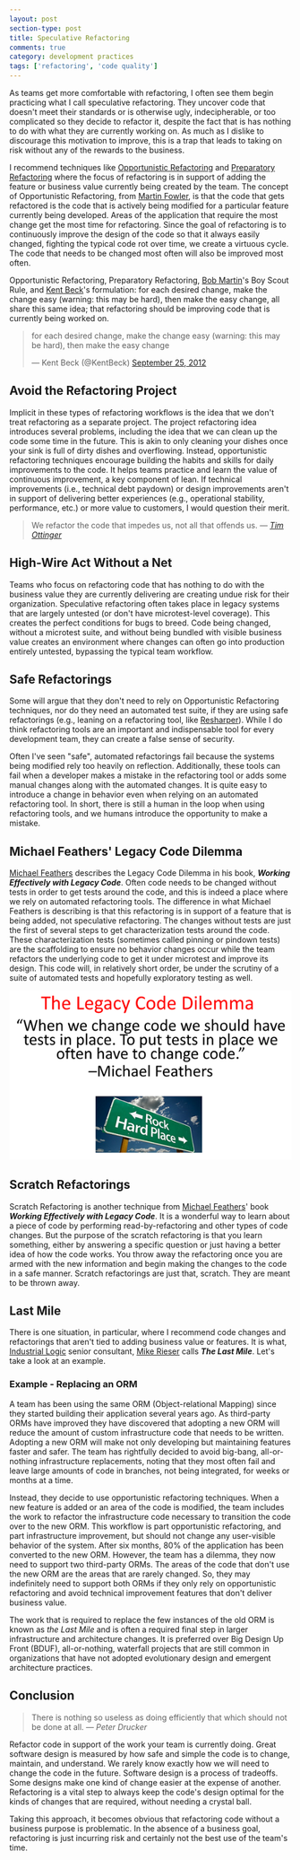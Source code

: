 ```yaml
---
layout: post
section-type: post
title: Speculative Refactoring
comments: true
category: development practices
tags: ['refactoring', 'code quality']
---
```


As teams get more comfortable with refactoring, I often see them begin practicing what I call speculative refactoring. They uncover code that doesn't meet their standards or is otherwise ugly, indecipherable, or too complicated so they decide to refactor it, despite the fact that is has nothing to do with what they are currently working on. As much as I dislike to discourage this motivation to improve, this is a trap that leads to taking on risk without any of the rewards to the business. 
 
I recommend techniques like [Opportunistic Refactoring](https://martinfowler.com/bliki/OpportunisticRefactoring.html) and [Preparatory Refactoring](https://martinfowler.com/articles/preparatory-refactoring-example.html) where the focus of refactoring is in support of adding the feature or business value currently being created by the team. The concept of Opportunistic Refactoring, from [Martin Fowler](https://martinfowler.com/), is that the code that gets refactored is the code that is actively being modified for a particular feature currently being developed. Areas of the application that require the most change get the most time for refactoring. Since the goal of refactoring is to continuously improve the design of the code so that it always easily changed, fighting the typical code rot over time, we create a virtuous cycle. The code that needs to be changed most often will also be improved most often. 

Opportunistic Refactoring, Preparatory Refactoring, [Bob Martin](https://twitter.com/unclebobmartin)'s Boy Scout Rule, and [Kent Beck](https://twitter.com/kentbeck)'s formulation: for each desired change, make the change easy (warning: this may be hard), then make the easy change, all share this same idea; that refactoring should be improving code that is currently being worked on.

<blockquote class="twitter-tweet" data-lang="en"><p lang="en" dir="ltr">for each desired change, make the change easy (warning: this may be hard), then make the easy change</p>&mdash; Kent Beck (@KentBeck) <a href="https://twitter.com/KentBeck/status/250733358307500032?ref_src=twsrc%5Etfw">September 25, 2012</a></blockquote>
<script async src="https://platform.twitter.com/widgets.js" charset="utf-8"></script>

## Avoid the Refactoring Project
Implicit in these types of refactoring workflows is the idea that we don't treat refactoring as a separate project. The project refactoring idea introduces several problems, including the idea that we can clean up the code some time in the future. This is akin to only cleaning your dishes once your sink is full of dirty dishes and overflowing. Instead, opportunistic refactoring techniques encourage building the habits and skills for daily improvements to the code. It helps teams practice and learn the value of continuous improvement, a key component of lean. If technical improvements (i.e., technical debt paydown) or design improvements aren't in support of delivering better experiences (e.g., operational stability, performance, etc.) or more value to customers, I would question their merit. 

> We refactor the code that impedes us, not all that offends us. 
> _&mdash; [Tim Ottinger](http://agileotter.blogspot.com/)_

## High-Wire Act Without a Net
Teams who focus on refactoring code that has nothing to do with the business value they are currently delivering are creating undue risk for their organization. Speculative refactoring often takes place in legacy systems that are largely untested (or don't have microtest-level coverage). This creates the perfect conditions for bugs to breed. Code being changed, without a microtest suite, and without being bundled with visible business value creates an environment where changes can often go into production entirely untested, bypassing the typical team workflow.

## Safe Refactorings
Some will argue that they don't need to rely on Opportunistic Refactoring techniques, nor do they need an automated test suite, if they are using safe refactorings (e.g., leaning on a refactoring tool, like [Resharper](https://www.jetbrains.com/resharper/)). While I do think refactoring tools are an important and indispensable tool for every development team, they can create a false sense of security. 

Often I've seen "safe", automated refactorings fail because the systems being modified rely too heavily on reflection. Additionally, these tools can fail when a developer makes a mistake in the refactoring tool or adds some manual changes along with the automated changes. It is quite easy to introduce a change in behavior even when relying on an automated refactoring tool. In short, there is still a human in the loop when using refactoring tools, and we humans introduce the opportunity to make a mistake. 

## Michael Feathers' Legacy Code Dilemma
[Michael Feathers](https://twitter.com/mfeathers) describes the Legacy Code Dilemma in his book, **_Working Effectively with Legacy Code_**. Often code needs to be changed without tests in order to get tests around the code, and this is indeed a place where we rely on automated refactoring tools. The difference in what Michael Feathers is describing is that this refactoring is in support of a feature that is being added, not speculative refactoring. The changes without tests are just the first of several steps to get characterization tests around the code. These characterization tests (sometimes called pinning or pindown tests) are the scaffolding to ensure no behavior changes occur while the team refactors the underlying code to get it under microtest and improve its design. This code will, in relatively short order, be under the scrutiny of a suite of automated tests and hopefully exploratory testing as well. 

<img src="/img/legacy-code-dilemma.png" class="img-responsive" alt="Michael Feathers Legacy Code Dilemma." />

## Scratch Refactorings 
Scratch Refactoring is another technique from [Michael Feathers](https://twitter.com/mfeathers)' book **_Working Effectively with Legacy Code_**. It is a wonderful way to learn about a piece of code by performing read-by-refactoring and other types of code changes. But the purpose of the scratch refactoring is that you learn something, either by answering a specific question or just having a better idea of how the code works. You throw away the refactoring once you are armed with the new information and begin making the changes to the code in a safe manner. Scratch refactorings are just that, scratch. They are meant to be thrown away. 

## Last Mile 
There is one situation, in particular, where I recommend code changes and refactorings that aren't tied to adding business value or features. It is what, [Industrial Logic](https://www.industriallogic.com) senior consultant, [Mike Rieser](https://twitter.com/MichaelRieser) calls **_The Last Mile_**. Let's take a look at an example. 

### Example - Replacing an ORM 
A team has been using the same ORM (Object-relational Mapping) since they started building their application several years ago. As third-party ORMs have improved they have discovered that adopting a new ORM will reduce the amount of custom infrastructure code that needs to be written. Adopting a new ORM will make not only developing but maintaining features faster and safer. The team has rightfully decided to avoid big-bang, all-or-nothing infrastructure replacements, noting that they most often fail and leave large amounts of code in branches, not being integrated, for weeks or months at a time. 

Instead, they decide to use opportunistic refactoring techniques. When a new feature is added or an area of the code is modified, the team includes the work to refactor the infrastructure code necessary to transition the code over to the new ORM. This workflow is part opportunistic refactoring, and part infrastructure improvement, but should not change any user-visible behavior of the system. After six months, 80% of the application has been converted to the new ORM. However, the team has a dilemma, they now need to support two third-party ORMs. The areas of the code that don't use the new ORM are the areas that are rarely changed. So, they may indefinitely need to support both ORMs if they only rely on opportunistic refactoring and avoid technical improvement features that don't deliver business value. 

The work that is required to replace the few instances of the old ORM is known as _the Last Mile_ and is often a required final step in larger infrastructure and architecture changes. It is preferred over Big Design Up Front (BDUF), all-or-nothing, waterfall projects that are still common in organizations that have not adopted evolutionary design and emergent architecture practices. 

## Conclusion

> There is nothing so useless as doing efficiently that which should not be done at all.
> _&mdash; Peter Drucker_

Refactor code in support of the work your team is currently doing. Great software design is measured by how safe and simple the code is to change, maintain, and understand. We rarely know exactly how we will need to change the code in the future. Software design is a process of tradeoffs. Some designs make one kind of change easier at the expense of another. Refactoring is a vital step to always keep the code's design optimal for the kinds of changes that are required, without needing a crystal ball. 

Taking this approach, it becomes obvious that refactoring code without a business purpose is problematic. In the absence of a business goal, refactoring is just incurring risk and certainly not the best use of the team's time.  